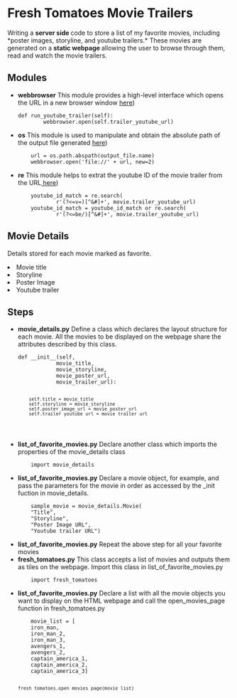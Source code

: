 <h1>Fresh Tomatoes Movie Trailers</h1>

<p>Writing a <strong> server side </strong> code to store a list of my favorite movies, including *poster images, storyline, and youtube trailers.* These movies are generated on a <strong> static webpage </strong> allowing the user to browse through them, read and watch the movie trailers.</p>

<h2>Modules</h2>

<ul>
    <li><strong>webbrowser</strong> This module provides a high-level interface which opens the URL in a new browser window <a href="https://docs.python.org/2/library/webbrowser.html">here</a>)</li>
    <pre><code>def run_youtube_trailer(self):
        webbrowser.open(self.trailer_youtube_url)
</code></pre>
   <li><strong>os</strong> This module is used to manipulate and obtain the absolute path of the output file generated  <a href="https://docs.python.org/2/library/os.html">here</a>)</li>
    <pre><code>    url = os.path.abspath(output_file.name)
    webbrowser.open('file://' + url, new=2)
</code></pre></li>
 <li><strong>re</strong> This module helps to extrat the youtube ID of the movie trailer from the URL<a href="https://docs.python.org/2/library/re.html?highlight=re#module-re"> here</a>)</li>
    <pre><code>    youtube_id_match = re.search(
            r'(?<=v=)[^&#]+', movie.trailer_youtube_url)
    youtube_id_match = youtube_id_match or re.search(
            r'(?<=be/)[^&#]+', movie.trailer_youtube_url)
</code></pre></li>
</ul>

<h2>Movie Details</h2>

<p>Details stored for each movie marked as favorite.</p>

<li>Movie title
<li>Storyline
<li>Poster Image
<li>Youtube trailer</li>


<h2>Steps</h2>

<ul>
    <li><strong>movie_details.py</strong> 
    Define a class which declares the layout structure for each movie. All the movies to be displayed on the webpage share the attributes described by this class. </li>
    <pre><code>def __init__(self,
            movie_title,
            movie_storyline,
            movie_poster_url,
            movie_trailer_url):
            
        self.title = movie_title
        self.storyline = movie_storyline
        self.poster_image_url = movie_poster_url
        self.trailer_youtube_url = movie_trailer_url
</code></pre>
   <li><strong>list_of_favorite_movies.py</strong> Declare another class which imports the properties of the movie_details class</li>
    <pre><code>    import movie_details
</code></pre>
</li>
<li><strong>list_of_favorite_movies.py</strong> Declare a movie object, for example, and pass the parameters for the movie in order as accessed by the _init fuction in movie_details. </li>
    <pre><code>    sample_movie = movie_details.Movie(
    "Title",
    "Storyline",
    "Poster Image URL",
    "Youtube trailer URL")
</code></pre>
</li>
 <li><strong>list_of_favorite_movies.py</strong> Repeat the above step for all your favorite movies</li>
    </li>
    <li><strong>fresh_tomatoes.py</strong> This class accepts a list of movies and outputs them as tiles on the webpage. Import this class in list_of_favorite_movies.py  </li>
    <pre><code>    import fresh_tomatoes
</code></pre>
<li><strong>list_of_favorite_movies.py</strong> Declare a list with all the movie objects you want to display on the HTML webpage and call the open_movies_page function in fresh_tomatoes.py </li>
    <pre><code>    movie_list = [
    iron_man,
    iron_man_2,
    iron_man_3,
    avengers_1,
    avengers_2,
    captain_america_1,
    captain_america_2,
    captain_america_3]

    fresh_tomatoes.open_movies_page(movie_list)
</code></pre>
</ul>
